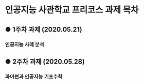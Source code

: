# 인공지능 사관학교 프리코스 과제 목차

## ● 1주차 과제 (2020.05.21)

### 인공지능 사례 분석

## ● 2주차 과제 (2020.05.28)

### 파이썬과 인공지능 기초수학
